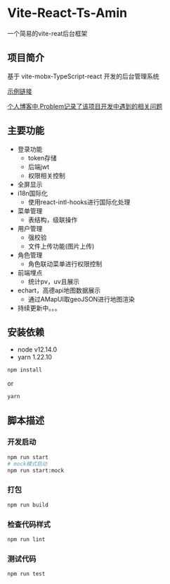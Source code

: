 # Vite-React-Ts-Amin

一个简易的vite-reat后台框架

## 项目简介

基于 vite-mobx-TypeScript-react 开发的后台管理系统

[示例链接](http://nestadmin_dt.jinxinapp.cn/login)

[个人博客中,Problem记录了该项目开发中遇到的相关问题](http://blog.jinxinapp.cn/)

## 主要功能

- 登录功能
  - token存储
  - 后端jwt
  - 权限相关控制
- 全屏显示
- i18n国际化
  - 使用react-intl-hooks进行国际化处理
- 菜单管理
  - 表结构，级联操作
- 用户管理
  - 强校验
  - 文件上传功能(图片上传)
- 角色管理
  - 角色联动菜单进行权限控制
- 前端埋点
  - 统计pv，uv且展示
- echart，高德api地图数据展示
  - 通过AMapUI取geoJSON进行地图渲染
- 持续更新中。。。

## 安装依赖

- node v12.14.0
- yarn 1.22.10

```bash
npm install
```

or

```bash
yarn
```

## 脚本描述

### 开发启动

```bash
npm run start
# mock模式启动
npm run start:mock
```

### 打包

```bash
npm run build
```

### 检查代码样式

```bash
npm run lint
```

### 测试代码

```bash
npm run test
```
